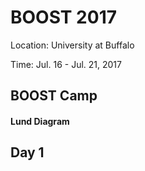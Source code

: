 # BOOST 2017

Location: University at Buffalo

Time: Jul. 16 - Jul. 21, 2017

## BOOST Camp

#### Lund Diagram

## Day 1

